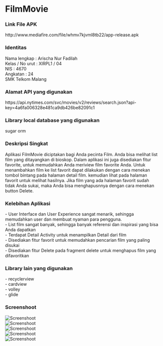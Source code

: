 # FilmMovie
 <h3>Link File APK</h3>
http://www.mediafire.com/file/whmv7kjvml8tb22/app-release.apk

<h3>Identitas</h3>
Nama lengkap : Arischa Nur Fadilah<br>
Kelas / No urut : XIRPL1 / 04<br>
NIS : 4670<br>
Angkatan : 24<br>
SMK Telkom Malang

<h3>Alamat API yang digunakan</h3>
https://api.nytimes.com/svc/movies/v2/reviews/search.json?api-key=4a6fa006328e481ca9db426be82091c1

<h3>Library local database yang digunakan</h3>
sugar orm

<h3>Deskripsi Singkat</h3>
Aplikasi FilmMovie diciptakan bagi Anda pecinta Film. Anda bisa melihat list film yang ditayangkan di bioskop. Dalam aplikasi ini juga disediakan fitur favorite, untuk memudahkan Anda meriview film favorite Anda. Untuk menambahkan film ke list favorit dapat dilakukan dengan cara menekan tombol bintang pada halaman detail film. kemudian lihat pada halaman favorit untuk melihat hasilnya. Jika film yang ada halaman favorit sudah tidak Anda sukai, maka Anda bisa menghapusnnya dengan cara menekan button Delete.

<h3>Kelebihan Aplikasi</h3>
- User Interface dan User Experience sangat menarik, sehingga memudahkan user dan membuat nyaman para pengguna.<br> 
- List film sangat banyak, sehingga banyak referensi dan inspirasi yang bisa Anda dapatkan<br>
- Terdapat Detail Activity untuk menampilkan Detail dari film<br>
- Disediakan fitur favorit untuk memudahkan pencarian film yang paling disukai<br>
- Disediakan fitur Delete pada fragment delete untuk menghapus film yang difavoritkan

<h3>Library lain yang digunakan</h3>
- recyclerview<br>
- cardview<br>
- volley<br>
- glide

### Screenshoot
![Screenshoot](https://github.com/arischanurfadilah/FilmMovie/blob/master/1.png) <br>
![Screenshoot](https://github.com/arischanurfadilah/FilmMovie/blob/master/2.png) <br>
![Screenshoot](https://github.com/arischanurfadilah/FilmMovie/blob/master/3.png) <br>
![Screenshoot](https://github.com/arischanurfadilah/FilmMovie/blob/master/4.png) <br>
![Screenshoot](https://github.com/arischanurfadilah/FilmMovie/blob/master/5.png)
